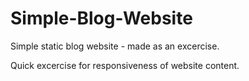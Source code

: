 # Simple-Blog-Website
Simple static blog website - made as an excercise.

Quick excercise for responsiveness of website content.
